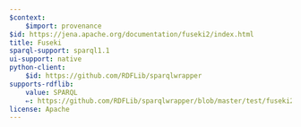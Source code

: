 ```yaml
---
$context:
    $import: provenance
$id: https://jena.apache.org/documentation/fuseki2/index.html
title: Fuseki
sparql-support: sparql1.1
ui-support: native
python-client:
    $id: https://github.com/RDFLib/sparqlwrapper
supports-rdflib:
    value: SPARQL
    ⇐: https://github.com/RDFLib/sparqlwrapper/blob/master/test/fuseki2__v3_8_0__stw__test.py    
license: Apache
---
```

